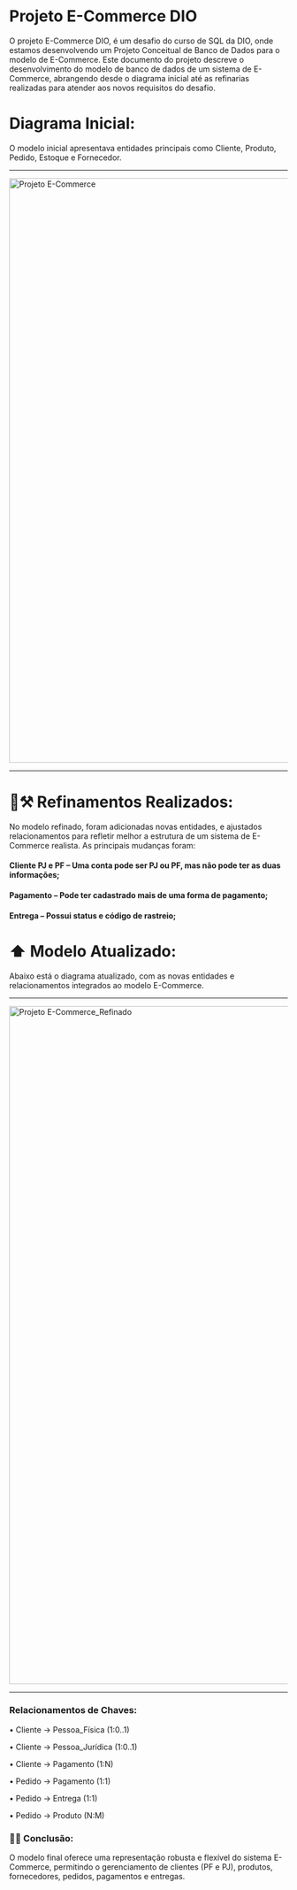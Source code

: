 # Projeto E-Commerce DIO
O projeto E-Commerce DIO, é um desafio do curso de SQL da DIO, onde estamos desenvolvendo um Projeto Conceitual de Banco de Dados para o modelo de E-Commerce.
Este documento do projeto descreve o desenvolvimento do modelo de banco de dados de um sistema de E-Commerce, abrangendo desde o diagrama inicial até as refinarias realizadas para atender aos novos requisitos do desafio.

# Diagrama Inicial:

O modelo inicial apresentava entidades principais como Cliente, Produto, Pedido, Estoque e Fornecedor.
____________

<img width="970" height="1057" alt="Projeto E-Commerce" src="https://github.com/user-attachments/assets/4bf77932-b0f4-43f1-8737-5cc1879a6af4" />

____________


# 🧱⚒️ Refinamentos Realizados:

No modelo refinado, foram adicionadas novas entidades, e ajustados relacionamentos para refletir melhor a estrutura de um sistema de E-Commerce realista. As principais mudanças foram:

#### Cliente PJ e PF – Uma conta pode ser PJ ou PF, mas não pode ter as duas informações;
#### Pagamento – Pode ter cadastrado mais de uma forma de pagamento; 
#### Entrega – Possui status e código de rastreio;

# ⬆️ Modelo Atualizado:
 Abaixo está o diagrama atualizado, com as novas entidades e relacionamentos integrados ao
 modelo E-Commerce.

_______________

 <img width="990" height="1226" alt="Projeto E-Commerce_Refinado" src="https://github.com/user-attachments/assets/0210cc2d-aff4-4f62-a202-93f87d1e3547" />

_______________

### Relacionamentos de Chaves:

 • Cliente → Pessoa_Física (1:0..1)
 
 • Cliente → Pessoa_Jurídica (1:0..1)
 
 • Cliente → Pagamento (1:N)
 
 • Pedido → Pagamento (1:1)
 
 • Pedido → Entrega (1:1)
 
 • Pedido → Produto (N:M)

### 👏✅ Conclusão:

 O modelo final oferece uma representação robusta e flexível do sistema E-Commerce, permitindo o gerenciamento de clientes (PF e PJ), produtos, fornecedores, pedidos, pagamentos e entregas.

